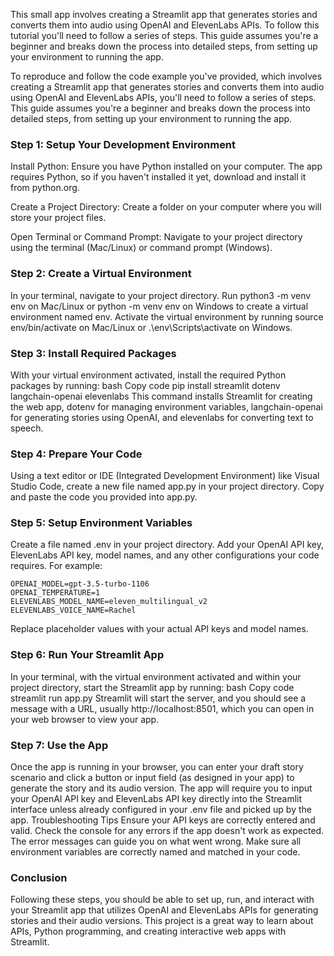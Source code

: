 This small app involves creating a Streamlit app that generates stories and converts them into audio using OpenAI and ElevenLabs APIs.
To follow this tutorial you'll need to follow a series of steps. This guide assumes you're a beginner and breaks down the process into detailed steps, from setting up your environment to running the app.

To reproduce and follow the code example you've provided, which involves creating a Streamlit app that generates stories and converts them into audio using OpenAI and ElevenLabs APIs, you'll need to follow a series of steps. This guide assumes you're a beginner and breaks down the process into detailed steps, from setting up your environment to running the app.

### Step 1: Setup Your Development Environment
Install Python: Ensure you have Python installed on your computer. The app requires Python, so if you haven't installed it yet, download and install it from python.org.

Create a Project Directory: Create a folder on your computer where you will store your project files.

Open Terminal or Command Prompt: Navigate to your project directory using the terminal (Mac/Linux) or command prompt (Windows).

### Step 2: Create a Virtual Environment
In your terminal, navigate to your project directory.
Run python3 -m venv env on Mac/Linux or python -m venv env on Windows to create a virtual environment named env.
Activate the virtual environment by running source env/bin/activate on Mac/Linux or .\env\Scripts\activate on Windows.
### Step 3: Install Required Packages
With your virtual environment activated, install the required Python packages by running:
bash
Copy code
pip install streamlit dotenv langchain-openai elevenlabs
This command installs Streamlit for creating the web app, dotenv for managing environment variables, langchain-openai for generating stories using OpenAI, and elevenlabs for converting text to speech.

### Step 4: Prepare Your Code
Using a text editor or IDE (Integrated Development Environment) like Visual Studio Code, create a new file named app.py in your project directory.
Copy and paste the code you provided into app.py.
### Step 5: Setup Environment Variables
Create a file named .env in your project directory.
Add your OpenAI API key, ElevenLabs API key, model names, and any other configurations your code requires. For example:
```
OPENAI_MODEL=gpt-3.5-turbo-1106
OPENAI_TEMPERATURE=1
ELEVENLABS_MODEL_NAME=eleven_multilingual_v2
ELEVENLABS_VOICE_NAME=Rachel
```
Replace placeholder values with your actual API keys and model names.

### Step 6: Run Your Streamlit App
In your terminal, with the virtual environment activated and within your project directory, start the Streamlit app by running:
bash
Copy code
streamlit run app.py
Streamlit will start the server, and you should see a message with a URL, usually http://localhost:8501, which you can open in your web browser to view your app.
### Step 7: Use the App
Once the app is running in your browser, you can enter your draft story scenario and click a button or input field (as designed in your app) to generate the story and its audio version.
The app will require you to input your OpenAI API key and ElevenLabs API key directly into the Streamlit interface unless already configured in your .env file and picked up by the app.
Troubleshooting Tips
Ensure your API keys are correctly entered and valid.
Check the console for any errors if the app doesn't work as expected. The error messages can guide you on what went wrong.
Make sure all environment variables are correctly named and matched in your code.
### Conclusion
Following these steps, you should be able to set up, run, and interact with your Streamlit app that utilizes OpenAI and ElevenLabs APIs for generating stories and their audio versions. This project is a great way to learn about APIs, Python programming, and creating interactive web apps with Streamlit.
